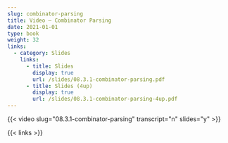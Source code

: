 ```yaml
---
slug: combinator-parsing
title: Video — Combinator Parsing
date: 2021-01-01
type: book
weight: 32
links:
  - category: Slides
    links:
      - title: Slides
        display: true
        url: /slides/08.3.1-combinator-parsing.pdf
      - title: Slides (4up)
        display: true
        url: /slides/08.3.1-combinator-parsing-4up.pdf
---
```

{{< video slug="08.3.1-combinator-parsing" transcript="n" slides="y" >}}

{{< links >}}

